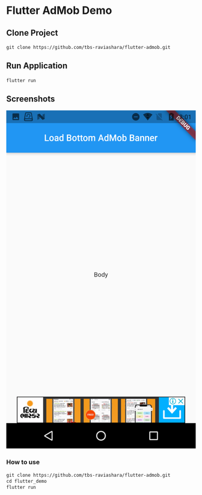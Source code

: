 # Flutter AdMob Demo

## Clone Project

```
git clone https://github.com/tbs-raviashara/flutter-admob.git
```

## Run Application
```
flutter run
```

## Screenshots

<img src="ss.png"/>

### How to use

```
git clone https://github.com/tbs-raviashara/flutter-admob.git
cd flutter_demo
flutter run
```